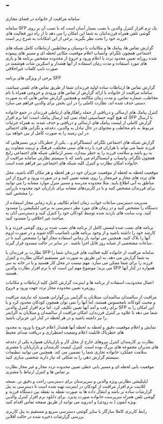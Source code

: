 # -
سامانه مراقبت از خانواده در فضای مجازی

سامانه SFP یک نرم افزار کنترل والدین با نصب بسیار آسان است که با نصب آن بر روی گوشی تلفن همراه فرزندانتان به شما این امکان را می دهد تا از راه دور فعالیت های فرزند خود را تحت نظر بگیرید. برخی از این امکانات به شرح زیر است:

گزارش تماس ها، پیامک ها و مکاتبات با دوستان و مخاطبین
ارتباطات کامل شبکه های اجتماعی همچون تلگرام، واتساپ
اعلام موقعیت مکانی لحظه ای و مسیر های پیموده شده روزانه
تعیین محدود تردد با اعلام ورود و خروج از محدوده مشخص
برنامه ها و بازی های مورد استفاده و مدت زمان استفاده از آنها
هشدار و اسکرین شات هوشمند در صورت تایپ کلمات غیراخلاقی

برخی از ویژگی های برنامه SFP

گزارش تماس ها
ارتباطات ساده اولیه فرزندان شما از طریق تماس های تلفنی میباشد، سامانه مراقبت از خانواده با ارائه گزارش از تماس های ورودی و خروجی همراه با نام مخاطب، شماره تماس، و مدت زمان مکالمه و همچنین گزارش تماس هایی که به صورت دستی حذف شده اند، نظارت کاملی را در این بخش برای والدین فراهم می سازد.

کنترل پیامک های ارسالی و دریافتی
از جمله راهکارهای ارتباطی فرزندان در جمع خانواده که هیچ گونه حساسیتی ایجاد نمی کند ارسال پیامک است؛ اما نرم افزار SFP با ارسال گزارش کاملی از لیست پیامک های ارسالی و دریافتی و حذف شده، به همراه جزئیات مربوط به نام مخاطب و محتوای در حال تبادل به والدین، دغدغه و نگرانی های احتمالی در این زمینه را به صورت کامل از بین خواهد برد.

گزارش شبکه های اجتماعی تلگرام، اینستاگرام و...
یکی از خطرناک ترین بسترهایی که فرزند شما می تواند با هزاران فرد با رده های سنی مختلف، فرهنگ و تربیت متفاوت رو به رو باشد و سلامت فرزند را به خطر بیندازد، بستر ارتباطی شبکه های اجتماعی رایج همچون تلگرام، واتساپ و اینستاگرام می باشد که با سیستم نظارتی سامانه مراقبت از خانواده امکان نظارت و کنترل کلیه شبکه های اجتماعی نیز فراهم شده است.

موقعیت لحظه به لحظه
از موقعیت عزیزان خود در هر لحظه و هر مکان آگاه باشید، محل های تردد های مجاز و غیرمجاز را روی نقشه تعیین کنید و در صورت ورود و خروج از این مناطق به آنی اطلاع یابید. مثلا محدوده مدرسه و مسیر منزل موارد مشابه را می توانید برای فرزندان مشخص کنید و یا در کاربردهای مشابه برای بازاریان خود محدوده بازرابی را مشخص کنید.

مدیریت دسترسی
ساعات خواب، زمان انجام تکالیف و بازه زمانی مجاز استفاده از دستگاه را مشخص کنید و در زمان های مورد نظر دسترسی به برخی اپلیکیشن را مسدود کنید. وب سایت های بازدید شده توسط کودکان خود را کنترل کنید و دسترسی آنان به مباحث غیر اخلاقی را مسدود کنید.



برنامه های نصب شده
لیستی کامل از برنامه های نصب شده بر روی گوشی فرزند و یا کارمند خود را داشته باشید و از وجود برنامه هایی نامناسب آگاه شوید و در صورت لزوم آنها را بلاک کنید. همچنین می توانید باز زمانی استفاده مجاز آنها را مشخص کنید تا در ساعات مشخصی از شبانه روز قابل اجرا باشند . در سایر در حالت مسدود قرار گیرند.

نظارت بر فرزندان با SFP
سامانه مراقبت از خانواده کلیه فعالیت های فرزندان شما را به شما گزارش می دهد، به این طریق به صورت غیر مستقیم امکان نظارت و کنترل فرزند را برای شما ممکن می سازد. مهم نیست در محل کار هستید و یا در خانه به سر می برید؛ موضوع مهم این است که با نرم افزار نظارت والدین SFP همواره در کنار آنها هستید.

اعمال محدودیت استفاده از برنامه ها و اینترنت
گزارش کامل کلیه ارتباطات و مکاتبات روزمره
تعیین محدوده مجاز تردد جهت ورود و خروج



مراقبت از سالمندان
سالمندان، مبتلایان به آلزایمر بزرگوارانی هستند که نیازمند مراقبت و محبت کودکانه نامحسوس هستند، اما آنها را نمی توان همچون کودکان محدود کرد و یا برای رفت و آمد آنها تعیین تکلیف کرد. اما نرم افزار کنترل والدین SFP این امکان را به شما می دهد تا علاوه بر کنترل فرزندان، امکان مراقبت از سالمندان و مبتلایان به آلزایمر را نیز داشته باشید و در هر لحظه در کنار این عزیزان باشید.

نمایش و اعلام موقعیت دقیق و لحظه به لحظه آنها
هشدار اعلام خروج یا ورود به محدود های خطرناک
قابلیت اعلام وضعیت اضطراری و دریافت صدای محیط


نظارت بر کارمندان
کنترل نیروهای خارج از محل کار و بازاریابان همواره یکی از دغدغه های مدیران مجموعه های بزرگ بوده است.
کنترل کیفیت کارمندان و بازاریابان با مشتری سلامت عملکرد خانواده تجاری شما را تضمین می کند.
همچنین می توانید تنظیمات سیستم گزارش دهی را به شکلی که نیاز دارید شخصی سازی کنید.

موقعیت یابی لحظه ای و مسیر یابی خطی
تعیین محدوده تردد مجاز و غیر مجاز
نظارت بر تماس ها و کنترل ارتباط با مشتری



اپلیکیشن نظارتی ویژه والدین و سرپرستان
برای دسترسی راحت و دقیق تر، نسخه کلاینت نرم افزار مراقبت از کودکان در اینترنت تهیه شده است تا دسترسی به پنل گزارشات ساده تر باشد و انتقال داده ها به صورت نقطه به نقطه بین دستگاه فرزند و گوشی تلفن همراه سرپرست خانواده صورت پذیرد.
برای دانلود نرم افزار کنترل والدین ویژه آیفون ( به زودی) و اندروید می توانید از طریق صفحه تماس  اقدام کنید.

رابط کاربری کاملا سازگار با سایز گوشی
دسترسی سریع و مستقیم به پنل کاربری
بررسی گزارشات ذخیره شده در حالت آفلاین
